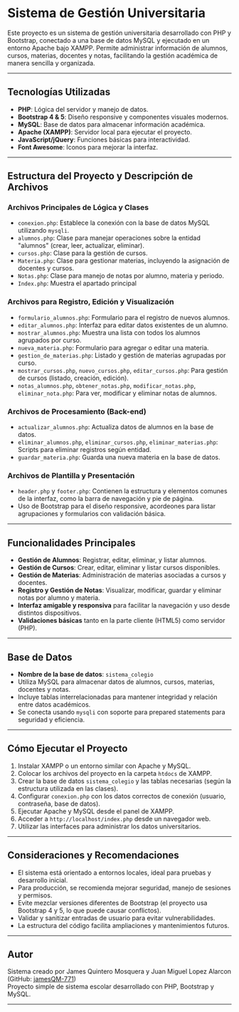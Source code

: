 # Sistema de Gestión Universitaria

Este proyecto es un sistema de gestión universitaria desarrollado con PHP y Bootstrap, conectado a una base de datos MySQL y ejecutado en un entorno Apache bajo XAMPP. Permite administrar información de alumnos, cursos, materias, docentes y notas, facilitando la gestión académica de manera sencilla y organizada.

---

## Tecnologías Utilizadas

- **PHP**: Lógica del servidor y manejo de datos.
- **Bootstrap 4 & 5**: Diseño responsive y componentes visuales modernos.
- **MySQL**: Base de datos para almacenar información académica.
- **Apache (XAMPP)**: Servidor local para ejecutar el proyecto.
- **JavaScript/jQuery**: Funciones básicas para interactividad.
- **Font Awesome**: Iconos para mejorar la interfaz.

---

## Estructura del Proyecto y Descripción de Archivos

### Archivos Principales de Lógica y Clases

- `conexion.php`: Establece la conexión con la base de datos MySQL utilizando `mysqli`.
- `alumnos.php`: Clase para manejar operaciones sobre la entidad "alumnos" (crear, leer, actualizar, eliminar).
- `cursos.php`: Clase para la gestión de cursos.
- `Materia.php`: Clase para gestionar materias, incluyendo la asignación de docentes y cursos.
- `Notas.php`: Clase para manejo de notas por alumno, materia y periodo.
- `Index.php`: Muestra el apartado principal

### Archivos para Registro, Edición y Visualización

- `formulario_alumnos.php`: Formulario para el registro de nuevos alumnos.
- `editar_alumnos.php`: Interfaz para editar datos existentes de un alumno.
- `mostrar_alumnos.php`: Muestra una lista con todos los alumnos agrupados por curso.
- `nueva_materia.php`: Formulario para agregar o editar una materia.
- `gestion_de_materias.php`: Listado y gestión de materias agrupadas por curso.
- `mostrar_cursos.php`, `nuevo_cursos.php`, `editar_cursos.php`: Para gestión de cursos (listado, creación, edición).
- `notas_alumnos.php`, `obtener_notas.php`, `modificar_notas.php`, `eliminar_nota.php`: Para ver, modificar y eliminar notas de alumnos.

### Archivos de Procesamiento (Back-end)

- `actualizar_alumnos.php`: Actualiza datos de alumnos en la base de datos.
- `eliminar_alumnos.php`, `eliminar_cursos.php`, `eliminar_materias.php`: Scripts para eliminar registros según entidad.
- `guardar_materia.php`: Guarda una nueva materia en la base de datos.
  
### Archivos de Plantilla y Presentación

- `header.php` y `footer.php`: Contienen la estructura y elementos comunes de la interfaz, como la barra de navegación y pie de página.
- Uso de Bootstrap para el diseño responsive, acordeones para listar agrupaciones y formularios con validación básica.

---

## Funcionalidades Principales

- **Gestión de Alumnos**: Registrar, editar, eliminar, y listar alumnos.
- **Gestión de Cursos**: Crear, editar, eliminar y listar cursos disponibles.
- **Gestión de Materias**: Administración de materias asociadas a cursos y docentes.
- **Registro y Gestión de Notas**: Visualizar, modificar, guardar y eliminar notas por alumno y materia.
- **Interfaz amigable y responsiva** para facilitar la navegación y uso desde distintos dispositivos.
- **Validaciones básicas** tanto en la parte cliente (HTML5) como servidor (PHP).

---

## Base de Datos

- **Nombre de la base de datos**: `sistema_colegio`
- Utiliza MySQL para almacenar datos de alumnos, cursos, materias, docentes y notas.
- Incluye tablas interrelacionadas para mantener integridad y relación entre datos académicos.
- Se conecta usando `mysqli` con soporte para prepared statements para seguridad y eficiencia.

---

## Cómo Ejecutar el Proyecto

1. Instalar XAMPP o un entorno similar con Apache y MySQL.
2. Colocar los archivos del proyecto en la carpeta `htdocs` de XAMPP.
3. Crear la base de datos `sistema_colegio` y las tablas necesarias (según la estructura utilizada en las clases).
4. Configurar `conexion.php` con los datos correctos de conexión (usuario, contraseña, base de datos).
5. Ejecutar Apache y MySQL desde el panel de XAMPP.
6. Acceder a `http://localhost/index.php` desde un navegador web.
7. Utilizar las interfaces para administrar los datos universitarios.

---

## Consideraciones y Recomendaciones

- El sistema está orientado a entornos locales, ideal para pruebas y desarrollo inicial.
- Para producción, se recomienda mejorar seguridad, manejo de sesiones y permisos.
- Evite mezclar versiones diferentes de Bootstrap (el proyecto usa Bootstrap 4 y 5, lo que puede causar conflictos).
- Validar y sanitizar entradas de usuario para evitar vulnerabilidades.
- La estructura del código facilita ampliaciones y mantenimientos futuros.

---

## Autor

Sistema creado por James Quintero Mosquera y Juan Miguel Lopez Alarcon (GitHub: [jamesQM-771](https://github.com/jamesQM-771?tab=repositories))  
Proyecto simple de sistema escolar desarrollado con PHP, Bootstrap y MySQL.

---
